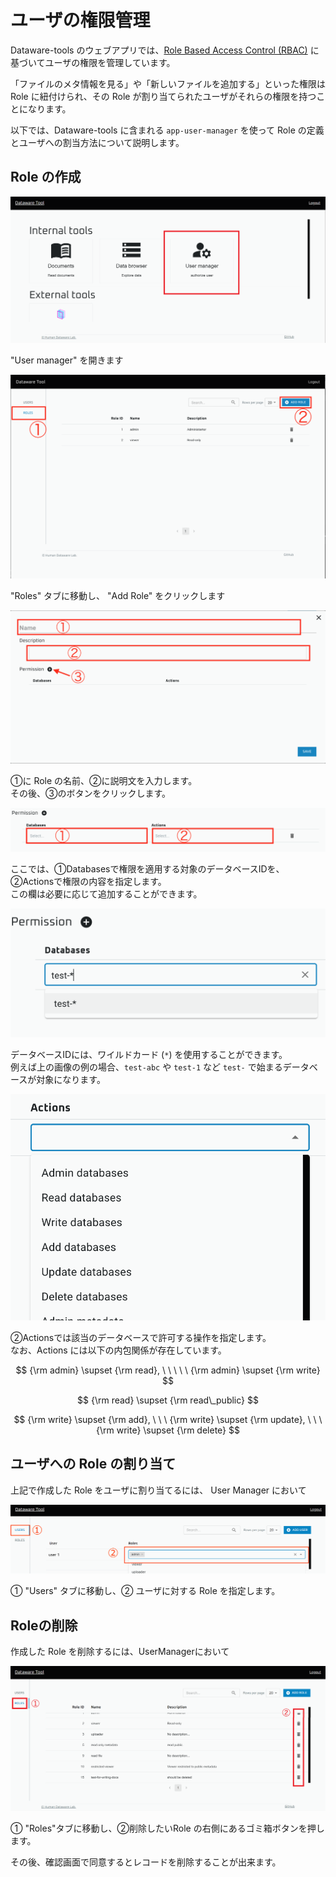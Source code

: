 # ユーザの権限管理

Dataware-tools のウェブアプリでは、[Role Based Access Control (RBAC)](https://ja.wikipedia.org/wiki/%E3%83%AD%E3%83%BC%E3%83%AB%E3%83%99%E3%83%BC%E3%82%B9%E3%82%A2%E3%82%AF%E3%82%BB%E3%82%B9%E5%88%B6%E5%BE%A1) に基づいてユーザの権限を管理しています。

「ファイルのメタ情報を見る」や「新しいファイルを追加する」といった権限は Role に紐付けられ、その Role が割り当てられたユーザがそれらの権限を持つことになります。

以下では、Dataware-tools に含まれる `app-user-manager` を使って Role の定義とユーザへの割当方法について説明します。



## Role の作成

![](<../../../.gitbook/assets/image (15).png>)

"User manager" を開きます

![](<../../../.gitbook/assets/スクリーンショット 2021-07-01 17.14.57.png>)

"Roles" タブに移動し、 "Add Role" をクリックします

![](<../../../.gitbook/assets/スクリーンショット 2021-07-01 17.16.45.png>)

①に Role の名前、②に説明文を入力します。\
その後、③のボタンをクリックします。

![](<../../../.gitbook/assets/スクリーンショット 2021-07-01 17.22.56.png>)

ここでは、①Databasesで権限を適用する対象のデータベースIDを、②Actionsで権限の内容を指定します。\
この欄は必要に応じて追加することができます。

![](<../../../.gitbook/assets/スクリーンショット 2021-07-01 17.17.12.png>)

データベースIDには、ワイルドカード (`*`) を使用することができます。\
例えば上の画像の例の場合、`test-abc` や `test-1` など `test-` で始まるデータベースが対象になります。

![](<../../../.gitbook/assets/スクリーンショット 2021-07-01 17.31.08.png>)

②Actionsでは該当のデータベースで許可する操作を指定します。\
なお、Actions には以下の内包関係が存在しています。

$$
{\rm admin} \supset {\rm read}, \ \ \ \ \   {\rm admin} \supset {\rm write}
$$

$$
{\rm read} \supset {\rm read\_public}
$$

$$
{\rm write} \supset {\rm add}, \ \ \ {\rm write} \supset {\rm update}, \ \ \ {\rm write} \supset {\rm delete}
$$



## ユーザへの Role の割り当て

上記で作成した Role をユーザに割り当てるには、 User Manager において

![](<../../../.gitbook/assets/image (23) (1).png>)

① "Users" タブに移動し、② ユーザに対する Role を指定します。

## Roleの削除

作成した Role を削除するには、UserManagerにおいて

![](<../../../.gitbook/assets/image (21).png>)

① "Roles"タブに移動し、②削除したいRole の右側にあるゴミ箱ボタンを押します。

その後、確認画面で同意するとレコードを削除することが出来ます。

